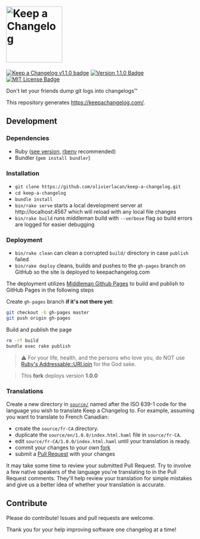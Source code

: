 # <img src="https://d3vv6lp55qjaqc.cloudfront.net/items/1L1w0v431V0d1K410f3Y/keepAChangelog-logo-dark.svg" height=150 alt="Keep a Changelog" />

[![Keep a Changelog v1.1.0 badge][changelog-badge]][changelog] [![Version 1.1.0 Badge][version-badge]][changelog] [![MIT License Badge][license-badge]][license]

Don't let your friends dump git logs into changelogs™

This repository generates https://keepachangelog.com/.

## Development

### Dependencies

- Ruby ([see version][ruby-version], [rbenv][rbenv] recommended)
- Bundler (`gem install bundler`)

### Installation

- `git clone https://github.com/olivierlacan/keep-a-changelog.git`
- `cd keep-a-changelog`
- `bundle install`
- `bin/rake serve` starts a local development server at http://localhost:4567
  which will reload with any local file changes
- `bin/rake build` runs middleman build with `--verbose` flag so build errors are 
  logged for easier debugging

### Deployment

- `bin/rake clean` can clean a corrupted `build/` directory in 
  case `publish` failed
- `bin/rake deploy` cleans, builds and pushes to the `gh-pages` branch on GitHub so 
  the site is deployed to keepachangelog.com

The deployment utilizes [Middleman Github Pages](https://github.com/edgecase/middleman-gh-pages) to build and publish to
GitHub Pages in the following steps

Create `gh-pages` branch **if it's not there yet**:

```bash
git checkout -b gh-pages master
git push origin gh-pages
```

Build and publish the page

```bash
rm -rf build
bundle exec rake publish
```

> ⚠️ For your life, health, and the persons who love you, do NOT use
> [Ruby's Addressable::URI.join](https://stackoverflow.com/a/8902573) for the God sake.

> This **fork** deploys version **1.0.0**

### Translations

Create a new directory in [`source/`][source] named after the ISO 639-1 code
for the language you wish to translate Keep a Changelog to. For example,
assuming you want to translate to French Canadian:

- create the `source/fr-CA` directory.
- duplicate the `source/en/1.0.0/index.html.haml` file in `source/fr-CA`.
- edit `source/fr-CA/1.0.0/index.html.haml` until your translation is ready.
- commit your changes to your own [fork][fork]
- submit a [Pull Request][pull-request] with your changes

It may take some time to review your submitted Pull Request. Try to involve a
few native speakers of the language you're translating to in the Pull Request
comments. They'll help review your translation for simple mistakes and give us
a better idea of whether your translation is accurate.

## Contribute

Please do contribute! Issues and pull requests are welcome.

Thank you for your help improving software one changelog at a time!

[changelog]: ./CHANGELOG.md
[changelog-badge]: https://img.shields.io/badge/changelog-Keep%20a%20Changelog%20v1.1.0-%23E05735
[license]: ./LICENSE
[rbenv]: https://github.com/rbenv/rbenv
[ruby-version]: .ruby-version
[source]: source/
[pull-request]: https://help.github.com/articles/creating-a-pull-request/
[fork]: https://help.github.com/articles/fork-a-repo/
[version-badge]: https://img.shields.io/badge/version-1.1.0-blue.svg
[license-badge]: https://img.shields.io/badge/license-MIT-blue.svg
